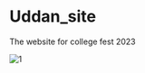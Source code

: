 # Uddan_site
The website for college fest 2023


![1](https://user-images.githubusercontent.com/78551283/232287407-b74594b4-618c-4a71-85b6-c84a6aee6ae1.png)
